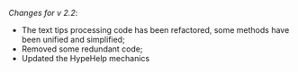 _Changes for v 2.2_:
- The text tips processing code has been refactored, some methods have been unified and simplified;
- Removed some redundant code;
- Updated the HypeHelp mechanics

